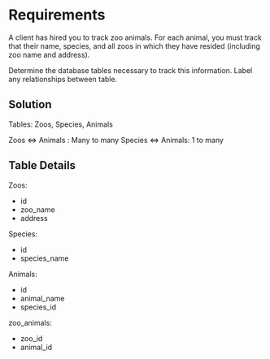 # Requirements

A client has hired you to track zoo animals.
For each animal, you must track that their name, species, and all zoos in which they have resided (including zoo name and address).

Determine the database tables necessary to track this information.
Label any relationships between table.

## Solution

Tables: Zoos, Species, Animals

Zoos <=> Animals : Many to many
Species <=> Animals: 1 to many

## Table Details

Zoos:

- id
- zoo_name
- address

Species:

- id
- species_name

Animals:

- id
- animal_name
- species_id

zoo_animals:

- zoo_id
- animal_id
